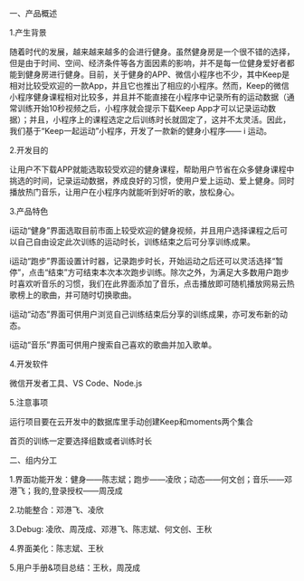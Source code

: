 一、产品概述

1.产生背景

随着时代的发展，越来越来越多的会进行健身。虽然健身房是一个很不错的选择，但是由于时间、空间、经济条件等各方面因素的影响，并不是每一位健身爱好者都能到健身房进行健身。目前，关于健身的APP、微信小程序也不少，其中Keep是相对比较受欢迎的一款App，并且它也推出了相应的小程序。然而，Keep的微信小程序健身课程相对比较多，并且并不能直接在小程序中记录所有的运动数据（通常训练开始10秒视频之后，小程序就会提示下载Keep App才可以记录运动数据）；并且，小程序上的课程选定之后训练时长就固定了，这并不太灵活。因此，我们基于“Keep一起运动”小程序，开发了一款新的健身小程序—— i 运动。

2.开发目的

让用户不下载APP就能选取较受欢迎的健身课程，帮助用户节省在众多健身课程中挑选的时间，记录运动数据，养成良好的习惯，使用户爱上运动、爱上健身。同时播放热门音乐，让用户在小程序内就能听到好听的歌，放松身心。


3.产品特色

i运动“健身”界面选取目前市面上较受欢迎的健身视频，并且用户选择课程之后可以自己自由设定此次训练的运动时长，训练结束之后可分享训练成果。

i运动“跑步”界面设置计时器，记录跑步时长，开始运动之后还可以灵活选择“暂停”，点击“结束”方可结束本次本次跑步训练。除次之外，为满足大多数用户跑步时喜欢听音乐的习惯，我们在此界面添加了音乐，点击播放即可随机播放网易云热歌榜上的歌曲，并可随时切换歌曲。

i运动“动态”界面可供用户浏览自己训练结束后分享的训练成果，亦可发布新的动态。

i运动“音乐”界面可供用户搜索自己喜欢的歌曲并加入歌单。

4.开发软件

微信开发者工具、VS Code、Node.js

5.注意事项

运行项目要在云开发中的数据库里手动创建Keep和moments两个集合

首页的训练一定要选择组数或者训练时长

二、组内分工

1.界面功能开发：健身——陈志斌；跑步——凌欣；动态——何文创；音乐——邓港飞；我的,登录授权——周茂成

2.功能整合：邓港飞、凌欣

3.Debug: 凌欣、周茂成、邓港飞、陈志斌、何文创、王秋

4.界面美化：陈志斌、王秋

5.用户手册&项目总结：王秋，周茂成
